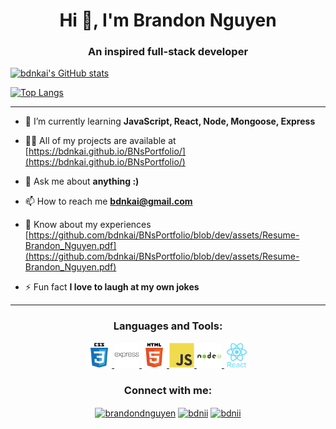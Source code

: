 <h1 align="center">Hi 👋, I'm Brandon Nguyen</h1>
<h3 align="center">An inspired full-stack developer</h3>


[![bdnkai's GitHub stats](https://github-readme-stats.vercel.app/api?username=bdnkai&show_icons=true&hide=contribs,issues&theme=dracula)](https://github.com/bdnkai/github-readme-stats) </p>
[![Top Langs](https://github-readme-stats.vercel.app/api/top-langs/?username=bdnkai&layout=compact)](https://github.com/bdnkai/github-readme-stats)

---

- 🌱 I’m currently learning **JavaScript, React, Node, Mongoose, Express**


- 👨‍💻 All of my projects are available at [https://bdnkai.github.io/BNsPortfolio/](https://bdnkai.github.io/BNsPortfolio/)

- 💬 Ask me about **anything :)**

- 📫 How to reach me **bdnkai@gmail.com**

- 📄 Know about my experiences [https://github.com/bdnkai/BNsPortfolio/blob/dev/assets/Resume-Brandon_Nguyen.pdf](https://github.com/bdnkai/BNsPortfolio/blob/dev/assets/Resume-Brandon_Nguyen.pdf)

- ⚡ Fun fact **I love to laugh at my own jokes**<p>


---

<h3 align="center">Languages and Tools:</h3>
<p align="center"> <a href="https://www.w3schools.com/css/" target="_blank" rel="noreferrer"> <img src="https://raw.githubusercontent.com/devicons/devicon/master/icons/css3/css3-original-wordmark.svg" alt="css3" width="40" height="40"/> </a> <a href="https://expressjs.com" target="_blank" rel="noreferrer"> <img src="https://raw.githubusercontent.com/devicons/devicon/master/icons/express/express-original-wordmark.svg" alt="express" width="40" height="40"/> </a> <a href="https://www.w3.org/html/" target="_blank" rel="noreferrer"> <img src="https://raw.githubusercontent.com/devicons/devicon/master/icons/html5/html5-original-wordmark.svg" alt="html5" width="40" height="40"/> </a> <a href="https://developer.mozilla.org/en-US/docs/Web/JavaScript" target="_blank" rel="noreferrer"> <img src="https://raw.githubusercontent.com/devicons/devicon/master/icons/javascript/javascript-original.svg" alt="javascript" width="40" height="40"/> </a> <a href="https://nodejs.org" target="_blank" rel="noreferrer"> <img src="https://raw.githubusercontent.com/devicons/devicon/master/icons/nodejs/nodejs-original-wordmark.svg" alt="nodejs" width="40" height="40"/> </a> <a href="https://reactjs.org/" target="_blank" rel="noreferrer"> <img src="https://raw.githubusercontent.com/devicons/devicon/master/icons/react/react-original-wordmark.svg" alt="react" width="40" height="40"/> </a> </p>



<h3 align="center">Connect with me:</h3>
<p align="center">
<a href="https://twitter.com/brandondnguyen" target="blank"><img align="center" src="https://raw.githubusercontent.com/rahuldkjain/github-profile-readme-generator/master/src/images/icons/Social/twitter.svg" alt="brandondnguyen" height="30" width="40" /></a>
<a href="https://linkedin.com/in/bdnii" target="blank"><img align="center" src="https://raw.githubusercontent.com/rahuldkjain/github-profile-readme-generator/master/src/images/icons/Social/linked-in-alt.svg" alt="bdnii" height="30" width="40" /></a>
<a href="https://instagram.com/bdnii" target="blank"><img align="center" src="https://raw.githubusercontent.com/rahuldkjain/github-profile-readme-generator/master/src/images/icons/Social/instagram.svg" alt="bdnii" height="30" width="40" /></a>
</p>
